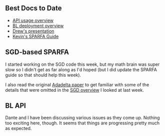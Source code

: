 ## Best Docs to Date
- [API usage overview](https://github.com/openstax/napkin-notes/blob/master/kevin/160921_biglearnApis/api_usage.md)
- [BL deployment overview](https://github.com/openstax/napkin-notes/blob/master/kevin/BiglearnArchitectureDeployment.pdf)
- [Drew's presentation](https://docs.google.com/presentation/d/1qoPqBLD4XqOsIfcM6aJH7IaDQRsxxuA6QBLy4GIZy7w/edit#slide=id.p)
- [Kevin's SPARFA Guide](https://github.com/openstax/sparfa-sandbox/blob/klb_sgd/klb_sparfa_guide/sparfa_guide.pdf)

## SGD-based SPARFA

I started working on the SGD code this week, but my math brain was super slow so I didn't get as far along as I'd hoped 
(but I did update the SPARFA guide so that should help this week).

I also read the original 
[Adadelta paper](https://arxiv.org/pdf/1212.5701.pdf)
to get familiar with some of the details that were omitted in the
[SGD overview](https://arxiv.org/pdf/1609.04747.pdf)
I looked at last week.

## BL API

Dante and I have been discussing various issues as they come up.
Nothing too exciting here, though.
It seems that things are progressing pretty much as expected.
